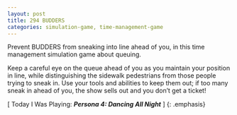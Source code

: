 ```yaml
---
layout: post
title: 294 BUDDERS
categories: simulation-game, time-management-game
---
```

Prevent BUDDERS from sneaking into line ahead of you, in this time management simulation game about queuing.

Keep a careful eye on the queue ahead of you as you maintain your position in line, while distinguishing the sidewalk pedestrians from those people trying to sneak in.  Use your tools and abilities to keep them out; if too many sneak in ahead of you, the show sells out and you don’t get a ticket!

[ Today I Was Playing: ***Persona 4: Dancing All Night*** ]
{: .emphasis}

